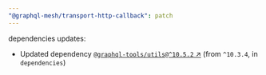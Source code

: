 ```yaml
---
"@graphql-mesh/transport-http-callback": patch
---
```

dependencies updates:
  - Updated dependency [`@graphql-tools/utils@^10.5.2` ↗︎](https://www.npmjs.com/package/@graphql-tools/utils/v/10.5.2) (from `^10.3.4`, in `dependencies`)
